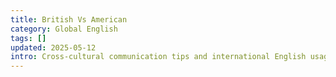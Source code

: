 ```yaml
---
title: British Vs American
category: Global English
tags: []
updated: 2025-05-12
intro: Cross-cultural communication tips and international English usage differences.
---
```


